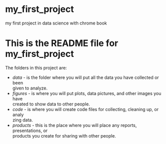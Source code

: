 # my_first_project
my first project in data science with chrome book

# This is the README file for my_first_project
The folders in this project are: 

* _data_ - is the folder where you will put all the data you have collected or been \
  given to analyze. 
* _figures_ - is where you will put plots, data pictures, and other images you have \
  created to show data to other people. 
* _code_ - is where you will create code files for collecting, cleaning up, or analy\
  zing data. 
* _products_ - this is the place where you will place any reports, presentations, or\
  products you create for sharing with other people.
